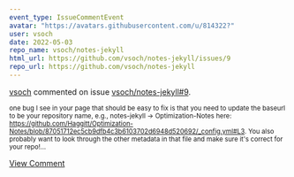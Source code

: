 ```yaml
---
event_type: IssueCommentEvent
avatar: "https://avatars.githubusercontent.com/u/814322?"
user: vsoch
date: 2022-05-03
repo_name: vsoch/notes-jekyll
html_url: https://github.com/vsoch/notes-jekyll/issues/9
repo_url: https://github.com/vsoch/notes-jekyll
---
```


<a href='https://github.com/vsoch' target='_blank'>vsoch</a> commented on issue <a href='https://github.com/vsoch/notes-jekyll/issues/9' target='_blank'>vsoch/notes-jekyll#9</a>.

<small>one bug I see in your page that should be easy to fix is that you need to update the baseurl to be your repository name, e.g., notes-jekyll -> Optimization-Notes here: https://github.com/Haggitt/Optimization-Notes/blob/87051712ec5cb9dfb4c3b6103702d6948d520692/_config.yml#L3. You also probably want to look through the other metadata in that file and make sure it's correct for your repo!...</small>

<a href='https://github.com/vsoch/notes-jekyll/issues/9' target='_blank'>View Comment</a>
